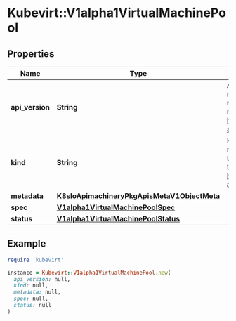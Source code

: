 # Kubevirt::V1alpha1VirtualMachinePool

## Properties

| Name | Type | Description | Notes |
| ---- | ---- | ----------- | ----- |
| **api_version** | **String** | APIVersion defines the versioned schema of this representation of an object. Servers should convert recognized schemas to the latest internal value, and may reject unrecognized values. More info: https://git.k8s.io/community/contributors/devel/sig-architecture/api-conventions.md#resources | [optional] |
| **kind** | **String** | Kind is a string value representing the REST resource this object represents. Servers may infer this from the endpoint the client submits requests to. Cannot be updated. In CamelCase. More info: https://git.k8s.io/community/contributors/devel/sig-architecture/api-conventions.md#types-kinds | [optional] |
| **metadata** | [**K8sIoApimachineryPkgApisMetaV1ObjectMeta**](K8sIoApimachineryPkgApisMetaV1ObjectMeta.md) |  | [optional] |
| **spec** | [**V1alpha1VirtualMachinePoolSpec**](V1alpha1VirtualMachinePoolSpec.md) |  |  |
| **status** | [**V1alpha1VirtualMachinePoolStatus**](V1alpha1VirtualMachinePoolStatus.md) |  | [optional] |

## Example

```ruby
require 'kubevirt'

instance = Kubevirt::V1alpha1VirtualMachinePool.new(
  api_version: null,
  kind: null,
  metadata: null,
  spec: null,
  status: null
)
```

